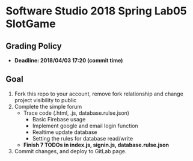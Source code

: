 # Software Studio 2018 Spring Lab05 SlotGame

## Grading Policy

* **Deadline: 2018/04/03 17:20 (commit time)**

## Goal

1. Fork this repo to your account, remove fork relationship and change project visibility to public
2. Complete the simple forum
    * Trace code (.html, .js, database.rulse.json)
        * Basic Firebase usage
        * Implement google and email login function
        * Realtime update database
        * Setting the rules for database read/write
    * **Finish 7 TODOs in index.js, signin.js, database.rulse.json**
3. Commit changes, and deploy to GitLab page.
